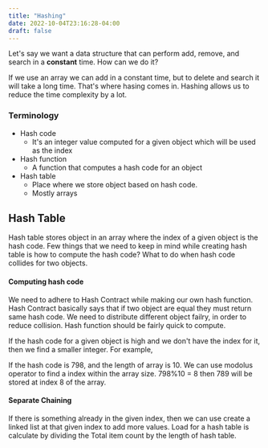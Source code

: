 ```yaml
---
title: "Hashing"
date: 2022-10-04T23:16:28-04:00
draft: false
---
```


Let's say we want a data structure that can perform add, remove, and search in a 
**constant** time. How can we do it? 

If we use an array we can add in a constant time, but to delete and search it will take a 
long time.
That's where hasing comes in. Hashing allows us to reduce the time complexity by a lot. 

### Terminology
* Hash code 
  - It's an integer value computed for a given object which will be used as the index 
* Hash function
  - A function that computes a hash code for an object 
* Hash table 
  - Place where we store object based on hash code.
  - Mostly arrays

## Hash Table 
Hash table stores object in an array where the index of a given object is the 
hash code.
Few things that we need to keep in mind while creating hash table is how to 
compute the hash code? What to do when hash code collides for two objects.


#### Computing hash code 
We need to adhere to Hash Contract while making our own hash function. Hash Contract
basically says that if two object are equal they must return same hash code. We need to 
distribute different object failry, in order to reduce collision. Hash function should be 
fairly quick to compute.

If the hash code for a given object is high and we don't have the index for it, then we 
find a smaller integer. For example, 

If the hash code is 798, and the length of array is 10. We can use modolus operator to find 
a index within the array size. 798%10 = 8 then 789 will be stored at index 8 of the array.


#### Separate Chaining
If there is something already in the given index, then we can use create a linked list 
at that given index to add more values.  Load for a hash table is calculate by 
dividing the Total item count by the length of hash table.

